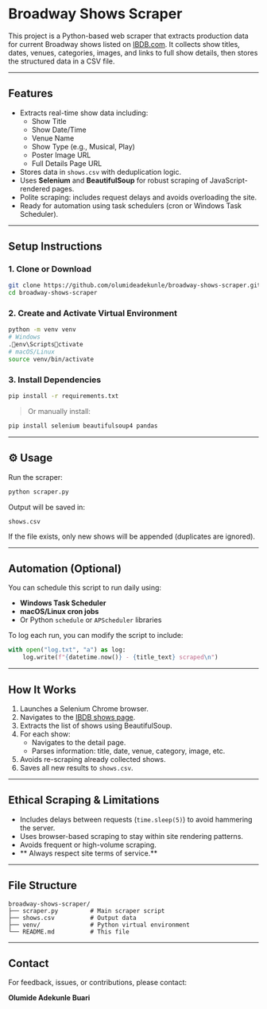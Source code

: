 
#  Broadway Shows Scraper

This project is a Python-based web scraper that extracts production data for current Broadway shows listed on [IBDB.com](https://www.ibdb.com/shows). It collects show titles, dates, venues, categories, images, and links to full show details, then stores the structured data in a CSV file.

---

##  Features

- Extracts real-time show data including:
  - Show Title
  - Show Date/Time
  - Venue Name
  - Show Type (e.g., Musical, Play)
  - Poster Image URL
  - Full Details Page URL
- Stores data in `shows.csv` with deduplication logic.
- Uses **Selenium** and **BeautifulSoup** for robust scraping of JavaScript-rendered pages.
- Polite scraping: includes request delays and avoids overloading the site.
- Ready for automation using task schedulers (cron or Windows Task Scheduler).

---

##  Setup Instructions

### 1. Clone or Download

```bash
git clone https://github.com/olumideadekunle/broadway-shows-scraper.git
cd broadway-shows-scraper
```

### 2. Create and Activate Virtual Environment

```bash
python -m venv venv
# Windows
.env\Scriptsctivate
# macOS/Linux
source venv/bin/activate
```

### 3. Install Dependencies

```bash
pip install -r requirements.txt
```

> Or manually install:
```bash
pip install selenium beautifulsoup4 pandas
```

---

## ⚙️ Usage

Run the scraper:

```bash
python scraper.py
```

Output will be saved in:

```
shows.csv
```

If the file exists, only new shows will be appended (duplicates are ignored).

---

##  Automation (Optional)

You can schedule this script to run daily using:

- **Windows Task Scheduler**
- **macOS/Linux cron jobs**
- Or Python `schedule` or `APScheduler` libraries

To log each run, you can modify the script to include:

```python
with open("log.txt", "a") as log:
    log.write(f"{datetime.now()} - {title_text} scraped\n")
```

---

##  How It Works

1. Launches a Selenium Chrome browser.
2. Navigates to the [IBDB shows page](https://www.ibdb.com/shows).
3. Extracts the list of shows using BeautifulSoup.
4. For each show:
   - Navigates to the detail page.
   - Parses information: title, date, venue, category, image, etc.
5. Avoids re-scraping already collected shows.
6. Saves all new results to `shows.csv`.

---

##  Ethical Scraping & Limitations

- Includes delays between requests (`time.sleep(5)`) to avoid hammering the server.
- Uses browser-based scraping to stay within site rendering patterns.
- Avoids frequent or high-volume scraping.
- ** Always respect site terms of service.**

---

##  File Structure

```
broadway-shows-scraper/
├── scraper.py         # Main scraper script
├── shows.csv          # Output data
├── venv/              # Python virtual environment
└── README.md          # This file
```

---

##  Contact

For feedback, issues, or contributions, please contact:

**Olumide Adekunle Buari**  

